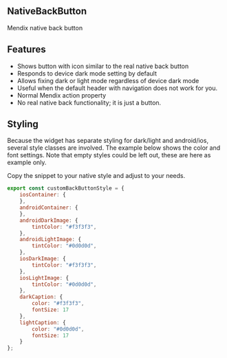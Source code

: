 ## NativeBackButton
Mendix native back button

## Features
- Shows button with icon similar to the real native back button
- Responds to device dark mode setting by default
- Allows fixing dark or light mode regardless of device dark mode
- Useful when the default header with navigation does not work for you.
- Normal Mendix action property
- No real native back functionality; it is just a button.

## Styling

Because the widget has separate styling for dark/light and android/ios, several style classes are involved. The example below shows the color and font settings. Note that empty styles could be left out, these are here as example only.

Copy the snippet to your native style and adjust to your needs.

```JavaScript
export const customBackButtonStyle = {
    iosContainer: {
    },
    androidContainer: {
    },
    androidDarkImage: {
        tintColor: "#f3f3f3",
    },
    androidLightImage: {
        tintColor: "#0d0d0d",
    },
    iosDarkImage: {
        tintColor: "#f3f3f3",
    },
    iosLightImage: {
        tintColor: "#0d0d0d",
    },
    darkCaption: {
        color: "#f3f3f3",
        fontSize: 17
    },
    lightCaption: {
        color: "#0d0d0d",
        fontSize: 17
    }
};

```